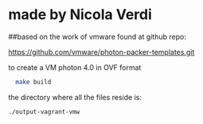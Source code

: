 
# made by Nicola Verdi 
##based on the work of vmware found at github repo:

https://github.com/vmware/photon-packer-templates.git


to create a VM photon 4.0 in OVF format 
```bash
  make build
```

the directory where all the files reside is:
```bash
./output-vagrant-vmw
```
